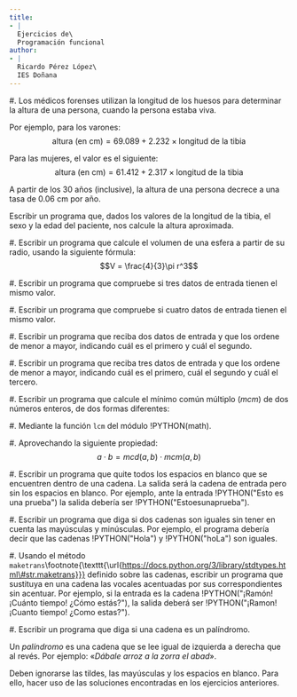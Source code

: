 ```yaml
---
title:
- |
  Ejercicios de\
  Programación funcional
author:
- |
  Ricardo Pérez López\
  IES Doñana
---
```


#. Los médicos forenses utilizan la longitud de los huesos para determinar la
   altura de una persona, cuando la persona estaba viva.

   Por ejemplo, para los varones:
   $$\text{altura (en cm)} = 69.089 + 2.232 \times \text{longitud de la
   tibia}$$

   Para las mujeres, el valor es el siguiente:
   $$\text{altura (en cm)} = 61.412 + 2.317 \times \text{longitud de la
   tibia}$$

   A partir de los 30 años (inclusive), la altura de una persona decrece a una
   tasa de 0.06 cm por año.

   Escribir un programa que, dados los valores de la longitud de la tibia, el
   sexo y la edad del paciente, nos calcule la altura aproximada.

#. Escribir un programa que calcule el volumen de una esfera a partir de su
   radio, usando la siguiente fórmula: $$V = \frac{4}{3}\pi r^3$$

#. Escribir un programa que compruebe si tres datos de entrada tienen el mismo
   valor.

#. Escribir un programa que compruebe si cuatro datos de entrada tienen el
   mismo valor.

#. Escribir un programa que reciba dos datos de entrada y que los ordene de
   menor a mayor, indicando cuál es el primero y cuál el segundo.

#. Escribir un programa que reciba tres datos de entrada y que los ordene de
   menor a mayor, indicando cuál es el primero, cuál el segundo y cuál el
   tercero.

#. Escribir un programa que calcule el mínimo común múltiplo (_mcm_) de dos
   números enteros, de dos formas diferentes:

   #. Mediante la función `lcm` del módulo !PYTHON(math).

   #. Aprovechando la siguiente propiedad:
      $$a\cdot b = mcd(a,b)\cdot mcm(a,b)$$

#. Escribir un programa que quite todos los espacios en blanco que se
   encuentren dentro de una cadena. La salida será la cadena de entrada pero
   sin los espacios en blanco. Por ejemplo, ante la entrada
   !PYTHON("Esto es una prueba") la salida debería ser
   !PYTHON("Estoesunaprueba").

#. Escribir un programa que diga si dos cadenas son iguales sin tener en cuenta
   las mayúsculas y minúsculas. Por ejemplo, el programa debería decir que las
   cadenas !PYTHON("Hola") y !PYTHON("hoLa") son iguales.

#. Usando el método
   `maketrans`\footnote{\texttt{\url{https://docs.python.org/3/library/stdtypes.html\#str.maketrans}}}
   definido sobre las cadenas, escribir un programa que sustituya en una cadena
   las vocales acentuadas por sus correspondientes sin acentuar. Por ejemplo,
   si la entrada es la cadena !PYTHON("¡Ramón! ¡Cuánto tiempo! ¿Cómo estás?"),
   la salida deberá ser !PYTHON("¡Ramon! ¡Cuanto tiempo! ¿Como estas?").

#. Escribir un programa que diga si una cadena es un palíndromo.

   Un _palíndromo_ es una cadena que se lee igual de izquierda a derecha que al
   revés. Por ejemplo: «_Dábale arroz a la zorra el abad_».

   Deben ignorarse las tildes, las mayúsculas y los espacios en blanco. Para
   ello, hacer uso de las soluciones encontradas en los ejercicios anteriores.

